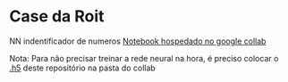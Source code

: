 # Case da Roit
NN indentificador de numeros
[Notebook hospedado no google collab](https://colab.research.google.com/drive/1eTyxU58FhX0yRzKSzjigLClRzoXNsUFm?usp=sharing)

Nota: Para não precisar treinar a rede neural na hora, é preciso colocar o [.h5]() deste repositório na pasta do collab
